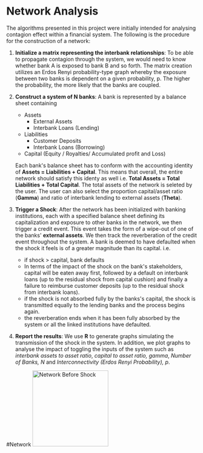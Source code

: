 # Network Analysis
The algorithms presented in this project were initially intended for analysing contagion effect within a financial system. The following is the procedure for the construction of a network:
    
1. **Initialize a matrix representing the interbank relationships**: To be able to propagate contagion through the system, we would need to know whether bank A is exposed to bank B and so forth. The matrix creation utilizes an Erdos Renyi probability-type graph whereby the exposure between two banks is dependent on a given probability, p. The higher the probability, the more likely that the banks are coupled.
2. **Construct a system of N banks**: A bank is represented by a balance sheet containing 
    * Assets
        * External Assets
        * Interbank Loans (Lending)
    * Liabilities
        * Customer Deposits
        * Interbank Loans (Borrowing)
    * Capital (Equity / Royalties/ Accumulated profit and Loss)
    
    Each bank's balance sheet has to conform with the accounting identity of **Assets = Liabilities + Capital**. This means that overall, the entire network should satisfy this identy as well i.e. **Total Assets = Total Liabilities + Total Capital**. The total assets of the network is seleted by the user. The user can also select the proportion capital/asset ratio (**Gamma**) and ratio of interbank lending to external assets (**Theta**).
3. **Trigger a Shock**: After the network has been initialized with banking institutions, each with a specified balance sheet defining its capitalization and exposure to other banks in the network, we then trigger a credit event. This event takes the form of a wipe-out of one of the banks' **external assets**. We then track the reverberation of the credit event throughout the system. A bank is deemed to have defaulted when the shock it feels is of a greater magnitude than its capital. i.e.
    * if shock > capital, bank defaults
    * In terms of the impact of the shock on the bank's stakeholders, capital will be eaten away first, followed by a default on interbank loans (up to the residual shock from capital cushion) and finally a failure to reimburse customer deposits (up to the residual shock from interbank loans).
    * if the shock is not absorbed fully by the banks's capital, the shock is transmitted equally to the lending banks and the process begins again.
    * the reverberation ends when it has been fully absorbed by the system or all the linked institutions have defaulted.
4. **Report the results**: We use **R** to generate graphs simulating the transmission of the shock in the system. In addition, we plot graphs to analyse the impact of toggling the inputs of the system such as *interbank assets to asset ratio*, *capital to asset ratio, gamma*, *Number of Banks, N* and *Interconnectivity (Erdos Renyi Probability), p*.
    
#Network
<img src="https://cloud.githubusercontent.com/assets/7333584/25133616/2c9197b4-241b-11e7-9af8-5ed80699c33d.png" alt="Network Before Shock" style="width: 200px;"/>
